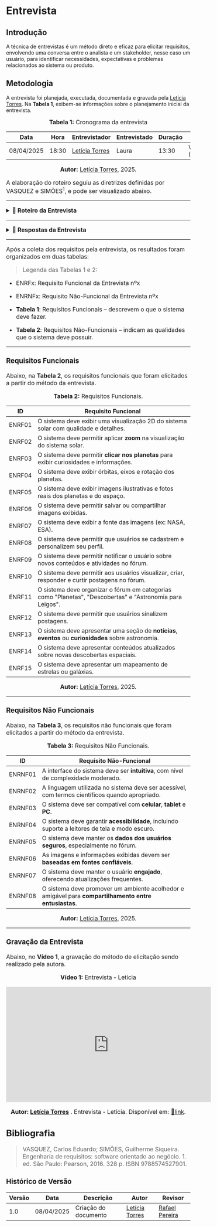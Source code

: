 <a id="artefato"></a>

# Entrevista

## Introdução

A técnica de entrevistas é um método direto e eficaz para elicitar requisitos, envolvendo uma conversa entre o analista e um stakeholder, nesse caso um usuário, para identificar necessidades, expectativas e problemas relacionados ao sistema ou produto.

## Metodologia

A entrevista foi planejada, executada, documentada e gravada pela [Letícia Torres](https://github.com/leticiatmartins). Na **Tabela 1**, exibem-se informações sobre o planejamento inicial da entrevista.

<font size="3"><p style="text-align: center"><b>Tabela 1:</b> Cronograma da entrevista</p></font>


| **Data**  | **Hora** | **Entrevistador** | **Entrevistado**             | **Duração** | **Local**                      |
|----------|--|--------------------|------------------------------|-------------|---------------------------------|
| 08/04/2025 | 18:30 | [Letícia Torres](https://github.com/leticiatmartins)    | Laura   | 13:30       | Virtual (Teams)  |


<font size="3"><p style="text-align: center"><b>Autor:</b> [Letícia Torres](https://github.com/leticiatmartins), 2025.<p><font>

A elaboração do roteiro seguiu as diretrizes definidas por VASQUEZ e SIMÕES<sup>1</sup>, e pode ser visualizado abaixo.

---
<details>
<summary><b>📝 Roteiro da Entrevista</b></summary>

[Roteiro Entrevista](/assets/RoteiroEntrevista.md ':include')

</details>

---

<details>
<summary><b>📖 Respostas da Entrevista</b></summary>

[Respostas Entrevista](/assets/RespostasEntrevista.md ':include')

</details>

---

Após a coleta dos requisitos pela entrevista, os resultados foram organizados em duas tabelas: 

> Legenda das Tabelas 1 e 2:

- ENRFx: Requisito Funcional da Entrevista nºx
- ENRNFx: Requisito Não-Funcional da Entrevista nºx

- **Tabela 1**: Requisitos Funcionais – descrevem o que o sistema deve fazer.
- **Tabela 2**: Requisitos Não-Funcionais – indicam as qualidades que o sistema deve possuir.

---

### Requisitos Funcionais 

Abaixo, na **Tabela 2**, os requisitos funcionais que foram elicitados a partir do método da entrevista.


<font size="3"><p style="text-align: center"><b>Tabela 2:</b> Requisitos Funcionais.</p></font>


| ID     | Requisito Funcional                                                                 |
|--------|--------------------------------------------------------------------------------------|
| ENRF01 | O sistema deve exibir uma visualização 2D do sistema solar com qualidade e detalhes. |
| ENRF02 | O sistema deve permitir aplicar **zoom** na visualização do sistema solar.           |
| ENRF03 | O sistema deve permitir **clicar nos planetas** para exibir curiosidades e informações. |
| ENRF04 | O sistema deve exibir órbitas, eixos e rotação dos planetas.                         |
| ENRF05 | O sistema deve exibir imagens ilustrativas e fotos reais dos planetas e do espaço.   |
| ENRF06 | O sistema deve permitir salvar ou compartilhar imagens exibidas.                     |
| ENRF07 | O sistema deve exibir a fonte das imagens (ex: NASA, ESA).                           |
| ENRF08 | O sistema deve permitir que usuários se cadastrem e personalizem seu perfil.         |
| ENRF09 | O sistema deve permitir notificar o usuário sobre novos conteúdos e atividades no fórum. |
| ENRF10 | O sistema deve permitir aos usuários visualizar, criar, responder e curtir postagens no fórum. |
| ENRF11 | O sistema deve organizar o fórum em categorias como "Planetas", "Descobertas" e "Astronomia para Leigos". |
| ENRF12 | O sistema deve permitir que usuários sinalizem postagens.                             |
| ENRF13 | O sistema deve apresentar uma seção de **notícias**, **eventos** ou **curiosidades** sobre astronomia. |
| ENRF14 | O sistema deve apresentar conteúdos atualizados sobre novas descobertas espaciais.    |
| ENRF15 | O sistema deve apresentar um mapeamento de estrelas ou galáxias.                      |



<font size="3"><p style="text-align: center"><b>Autor:</b> [Letícia Torres](https://github.com/leticiatmartins), 2025.</p></font>

---


### Requisitos Não Funcionais

Abaixo, na **Tabela 3**, os requisitos não funcionais que foram elicitados a partir do método da entrevista.


<font size="3"><p style="text-align: center"><b>Tabela 3:</b> Requisitos Não Funcionais.</p></font>


| ID      | Requisito Não-Funcional                                                             |
|---------|--------------------------------------------------------------------------------------|
| ENRNF01 | A interface do sistema deve ser **intuitiva**, com nível de complexidade moderado.  |
| ENRNF02 | A linguagem utilizada no sistema deve ser acessível, com termos científicos quando apropriado. |
| ENRNF03 | O sistema deve ser compatível com **celular**, **tablet** e **PC**.                 |
| ENRNF04 | O sistema deve garantir **acessibilidade**, incluindo suporte a leitores de tela e modo escuro. |
| ENRNF05 | O sistema deve manter os **dados dos usuários seguros**, especialmente no fórum.    |
| ENRNF06 | As imagens e informações exibidas devem ser **baseadas em fontes confiáveis**.      |
| ENRNF07 | O sistema deve manter o usuário **engajado**, oferecendo atualizações frequentes.   |
| ENRNF08 | O sistema deve promover um ambiente acolhedor e amigável para **compartilhamento entre entusiastas**. |



<font size="3"><p style="text-align: center"><b>Autor:</b> [Letícia Torres](https://github.com/leticiatmartins), 2025.</p></font>

---
### Gravação da Entrevista
Abaixo, no **Vídeo 1**, a gravação do método de elicitação sendo realizado pela autora.

<font size="3"><p style="text-align: center"><b>Vídeo 1:</b> Entrevista - Letícia</p></font>
<div style="text-align: center">
<iframe width="560" height="315" src="https://www.youtube.com/embed/HYKQZBeAxqo?si=Y_B8l61hctwHaPD0" title="YouTube video player" frameborder="0" allow="accelerometer; autoplay; clipboard-write; encrypted-media; gyroscope; picture-in-picture; web-share" referrerpolicy="strict-origin-when-cross-origin" allowfullscreen></iframe>

<font size="3"><p style="text-align: center"><b>Autor: [Letícia Torres](https://github.com/leticiatmartins)</b> . Entrevista - Letícia. Disponível em: <a href="https://www.youtube.com/watch?v=HYKQZBeAxqo"> 🔗link</a>.</p></font>

</div>


## Bibliografia

> VASQUEZ, Carlos Eduardo; SIMÕES, Guilherme Siqueira. Engenharia de requisitos: software orientado ao negócio. 1. ed. São Paulo: Pearson, 2016. 328 p. ISBN 9788574527901.

### Histórico de Versão

| Versão | Data       | Descrição                                      | Autor               | Revisor            |
|--------|------------|------------------------------------------------|---------------------|--------------------|
| 1.0    | 08/04/2025 | Criação do documento | [Letícia Torres](https://github.com/leticiatmartins)          |  [Rafael Pereira](https://github.com/rafgpereira)  |